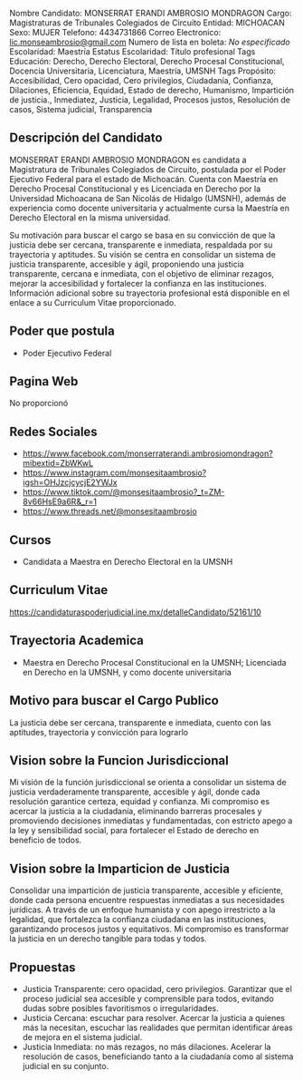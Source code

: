 Nombre Candidato: MONSERRAT ERANDI AMBROSIO MONDRAGON
Cargo: Magistraturas de Tribunales Colegiados de Circuito
Entidad: MICHOACAN
Sexo: MUJER
Telefono: 4434731866
Correo Electronico: lic.monseambrosio@gmail.com
Numero de lista en boleta: *No especificado*
Escolaridad: Maestría
Estatus Escolaridad: Título profesional
Tags Educación: Derecho, Derecho Electoral, Derecho Procesal Constitucional, Docencia Universitaria, Licenciatura, Maestría, UMSNH
Tags Propósito: Accesibilidad, Cero opacidad, Cero privilegios, Ciudadanía, Confianza, Dilaciones, Eficiencia, Equidad, Estado de derecho, Humanismo, Impartición de justicia., Inmediatez, Justicia, Legalidad, Procesos justos, Resolución de casos, Sistema judicial, Transparencia


## Descripción del Candidato 

MONSERRAT ERANDI AMBROSIO MONDRAGON es candidata a Magistratura de Tribunales Colegiados de Circuito, postulada por el Poder Ejecutivo Federal para el estado de Michoacán. Cuenta con Maestría en Derecho Procesal Constitucional y es Licenciada en Derecho por la Universidad Michoacana de San Nicolás de Hidalgo (UMSNH), además de experiencia como docente universitaria y actualmente cursa la Maestría en Derecho Electoral en la misma universidad.

Su motivación para buscar el cargo se basa en su convicción de que la justicia debe ser cercana, transparente e inmediata, respaldada por su trayectoria y aptitudes. Su visión se centra en consolidar un sistema de justicia transparente, accesible y ágil, proponiendo una justicia transparente, cercana e inmediata, con el objetivo de eliminar rezagos, mejorar la accesibilidad y fortalecer la confianza en las instituciones. Información adicional sobre su trayectoria profesional está disponible en el enlace a su Curriculum Vitae proporcionado.


## Poder que postula

- Poder Ejecutivo Federal


## Pagina Web

No proporcionó


## Redes Sociales

- https://www.facebook.com/monserraterandi.ambrosiomondragon?mibextid=ZbWKwL
- https://www.instagram.com/monsesitaambrosio?igsh=OHJzcjcycjE2YWJx
- https://www.tiktok.com/@monsesitaambrosio?_t=ZM-8v66HsE9a6R&_r=1
- https://www.threads.net/@monsesitaambrosio


## Cursos

- Candidata a Maestra en Derecho Electoral en la UMSNH


## Curriculum Vitae

https://candidaturaspoderjudicial.ine.mx/detalleCandidato/52161/10


## Trayectoria Academica

- Maestra en Derecho Procesal Constitucional en la UMSNH; Licenciada en Derecho en la UMSNH, y como docente universitaria


## Motivo para buscar el Cargo Publico

La justicia debe ser cercana, transparente e inmediata, cuento con las aptitudes, trayectoria y convicción para lograrlo


## Vision sobre la Funcion Jurisdiccional

Mi visión de la función jurisdiccional se orienta a consolidar un sistema de justicia verdaderamente transparente, accesible y ágil, donde cada resolución garantice certeza, equidad y confianza. Mi compromiso es acercar la justicia a la ciudadanía, eliminando barreras procesales y promoviendo decisiones inmediatas y fundamentadas, con estricto apego a la ley y sensibilidad social, para fortalecer el Estado de derecho en beneficio de todos.


## Vision sobre la Imparticion de Justicia

Consolidar una impartición de justicia transparente, accesible y eficiente, donde cada persona encuentre respuestas inmediatas a sus necesidades jurídicas. A través de un enfoque humanista y con apego irrestricto a la legalidad, que fortalezca la confianza ciudadana en las instituciones, garantizando procesos justos y equitativos. Mi compromiso es transformar la justicia en un derecho tangible para todas y todos.


## Propuestas

- Justicia Transparente: cero opacidad, cero privilegios. Garantizar que el proceso judicial sea accesible y comprensible para todos, evitando dudas sobre posibles favoritismos o irregularidades.
- Justicia Cercana: escuchar para resolver. Acercar la justicia a quienes más la necesitan, escuchar las realidades que permitan identificar áreas de mejora en el sistema judicial.
- Justicia Inmediata: no más rezagos, no más dilaciones. Acelerar la resolución de casos, beneficiando tanto a la ciudadanía como al sistema judicial en su conjunto.

